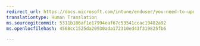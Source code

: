 ```yaml
---
redirect_url: https://docs.microsoft.com/intune/enduser/you-need-to-update-your-device-os-security-patch-android
translationtype: Human Translation
ms.sourcegitcommit: 5311b186af1e17994eaf67c53541ccac19482a92
ms.openlocfilehash: 4568cc1525da20930ada172310ed43f319825fb6

---
```




<!--HONumber=Jan17_HO4-->


